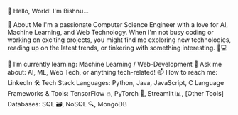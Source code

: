 👋 Hello, World! I'm Bishnu...

🚀 About Me
I'm a passionate Computer Science Engineer with a love for AI, Machine Learning, and Web Technology. When I'm not busy coding or working on exciting projects, you might find me exploring new technologies, reading up on the latest trends, or tinkering with something interesting. 🧠💻

🌱 I’m currently learning: Machine Learning / Web-Development
💬 Ask me about: AI, ML, Web Tech, or anything tech-related!
📫 How to reach me: LinkedIn
🛠 Tech Stack
Languages: Python, Java, JavaScript, C Language
Frameworks & Tools: TensorFlow 🔥, PyTorch 🧠, Streamlit 📊, [Other Tools]
Databases: SQL 🗃, NoSQL 🔍, MongoDB
